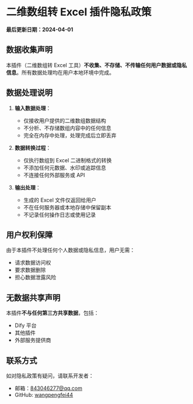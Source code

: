 # 二维数组转 Excel 插件隐私政策

**最后更新日期：2024-04-01**

## 数据收集声明

本插件（二维数组转 Excel 工具）**不收集、不存储、不传输任何用户数据或隐私信息**。所有数据处理均在用户本地环境中完成。

## 数据处理说明

1. **输入数据处理**：
   - 仅接收用户提供的二维数组数据结构
   - 不分析、不存储数组内容中的任何信息
   - 完全在内存中处理，处理完成后立即丢弃

2. **数据转换过程**：
   - 仅执行数组到 Excel 二进制格式的转换
   - 不添加任何元数据、水印或追踪信息
   - 不连接任何外部服务或 API

3. **输出处理**：
   - 生成的 Excel 文件仅返回给用户
   - 不在任何服务器或本地存储中保留副本
   - 不记录任何操作日志或使用记录

## 用户权利保障

由于本插件不处理任何个人数据或隐私信息，用户无需：
- 请求数据访问权
- 要求数据删除
- 担心数据泄露风险

## 无数据共享声明

本插件**不与任何第三方共享数据**，包括：
- Dify 平台
- 其他插件
- 外部服务提供商

## 联系方式

如对隐私政策有疑问，请联系开发者：
- 邮箱：843046277@qq.com
- GitHub: [wangpengfei44](https://github.com/wangpengfei44)
